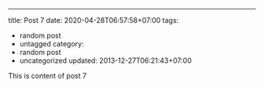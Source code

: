 ---
title: Post 7
date: 2020-04-28T06:57:58+07:00
tags:
  - random post
  - untagged
category:
  - random post
  - uncategorized
updated: 2013-12-27T06:21:43+07:00

This is content of post 7